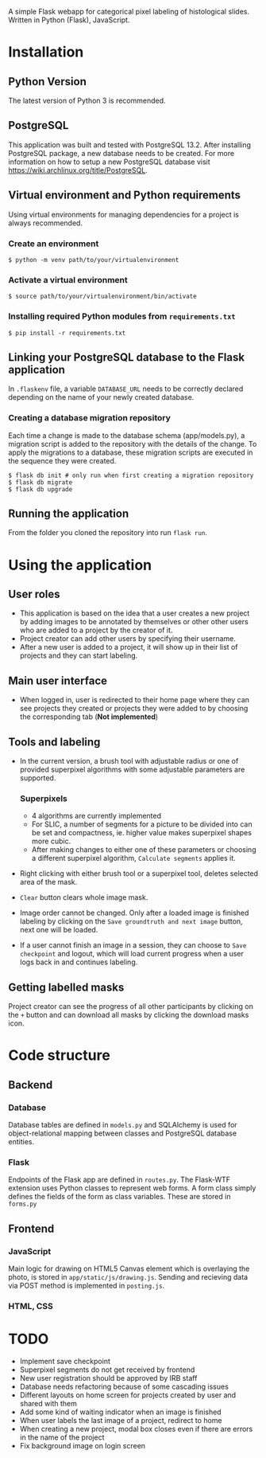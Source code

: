 A simple Flask webapp for categorical pixel labeling of histological slides. Written in Python (Flask), JavaScript.



# Installation

## Python Version
The latest version of Python 3 is recommended.
## PostgreSQL
This application was built and tested with PostgreSQL 13.2. After installing PostgreSQL package, a new database needs to be created.
For more information on how to setup a new PostgreSQL database visit https://wiki.archlinux.org/title/PostgreSQL.
## Virtual environment and Python requirements
Using virtual environments for managing dependencies for a project is always recommended. 
### Create an environment
```
$ python -m venv path/to/your/virtualenvironment
```
### Activate a virtual environment
```
$ source path/to/your/virtualenvironment/bin/activate
```
### Installing required Python modules from `requirements.txt`
```
$ pip install -r requirements.txt
```
## Linking your PostgreSQL database to the Flask application
In `.flaskenv` file, a variable `DATABASE_URL` needs to be correctly declared depending on the name of your newly created database.
### Creating a database migration repository
Each time a change is made to the database schema (app/models.py), a migration script is added to the repository with the details of the change. To apply the migrations to a database, these migration scripts are executed in the sequence they were created.
```
$ flask db init # only run when first creating a migration repository
$ flask db migrate 
$ flask db upgrade
```
## Running the application
From the folder you cloned the repository into run `flask run`.

# Using the application
## User roles
- This application is based on the idea that a user creates a new project by adding images to be annotated by themselves or other other users who are added to a project by the creator of it.
- Project creator can add other users by specifying their username.
- After a new user is added to a project, it will show up in their list of projects and they can start labeling.
## Main user interface
- When logged in, user is redirected to their home page where they can see projects they created or projects they were added to by choosing the corresponding tab (**Not implemented**)
## Tools and labeling
- In the current version, a brush tool with adjustable radius or one of provided superpixel algorithms with some adjustable parameters are supported.
	### Superpixels
	- 4 algorithms are currently implemented
	- For SLIC, a number of segments for a picture to be divided into can be set and compactness, ie. higher value makes superpixel shapes more cubic.
	- After making changes to either one of these parameters or choosing a different superpixel algorithm, `Calculate segments` applies it.

- Right clicking with either brush tool or a superpixel tool, deletes selected area of the mask.
- `Clear` button clears whole image mask.
- Image order cannot be changed. Only after a loaded image is finished labeling by clicking on the `Save groundtruth and next image` button, next one will be loaded.
- If a user cannot finish an image in a session, they can choose to `Save checkpoint` and logout, which will load current progress when a user logs back in and continues labeling.

## Getting labelled masks
Project creator can see the progress of all other participants by clicking on the `+` button and can download all masks by clicking the download masks icon.

# Code structure
## Backend
### Database
Database tables are defined in `models.py` and SQLAlchemy is used for object-relational mapping between classes and PostgreSQL database entities.
### Flask
Endpoints of the Flask app are defined in `routes.py`.
The Flask-WTF extension uses Python classes to represent web forms. A form class simply defines the fields of the form as class variables. These are stored in `forms.py`
## Frontend
### JavaScript
Main logic for drawing on HTML5 Canvas element which is overlaying the photo, is stored in `app/static/js/drawing.js`.
Sending and recieving data via POST method is implemented in `posting.js`.
### HTML, CSS
# TODO
- Implement save checkpoint
- Superpixel segments do not get received by frontend
- New user registration should be approved by IRB staff
- Database needs refactoring because of some cascading issues
- Different layouts on home screen for projects created by user and shared with them
- Add some kind of waiting indicator when an image is finished
- When user labels the last image of a project, redirect to home
- When creating a new project, modal box closes even if there are errors in the name of the project
- Fix background image on login screen